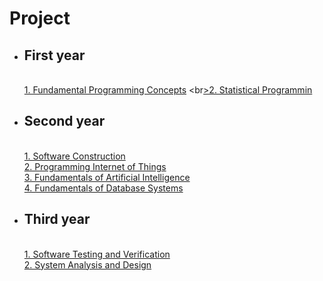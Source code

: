 # Project
- ## First year
  <br>[1. Fundamental Programming Concepts](python.md)
  <br[>2. Statistical Programmin](stat.md)
- ## Second year
  <br>[1. Software Construction](java.md)
  <br>[2. Programming Internet of Things](iot.md)
  <br>[3. Fundamentals of Artificial Intelligence](ai.md)
  <br>[4. Fundamentals of Database Systems](database.md)
- ## Third year
  <br>[1. Software Testing and Verification](softtest.md)
  <br>[2. System Analysis and Design](sa.md)
